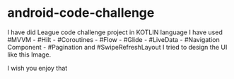 # android-code-challenge
I have did League code challenge project in KOTLIN language 
I have used #MVVM - #Hilt - #Coroutines - #Flow - #Glide - #LiveData - #Navigation Component - #Pagination and #SwipeRefreshLayout
I tried to design the UI like this Image.

I wish you enjoy that
